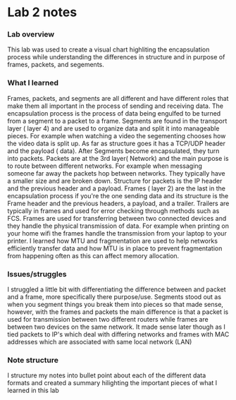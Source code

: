 # Lab 2 notes

### Lab overview
This lab was used to create a visual chart highliting the encapsulation process while understanding the differences in structure and in purpose of frames, packets, and segements.


### What I learned 
Frames, packets, and segments are all different and have different roles that make them all important in the process of sending and receiving data. The encapsulation process is the process of data being engulfed to be turned from a segment to a packet to a frame. Segments are found in the transport layer ( layer 4) and are used to organize data and split it into manageable pieces. For example when watching a video the segementing chooses how the video data is split up. As far as structure goes it has a TCP/UDP header and the payload ( data). After Segments become encapsulated, they turn into packets. Packets are at the 3rd layer( Network) and the main purpose is to route between different networks. For example when messaging someone far away the packets hop between networks. They typically have a smaller size and are broken down. Structure for packets is the IP header and the previous header and a payload. Frames ( layer 2) are the last in the encapsulation process if you're the one sending data and its structure is the Frame header and the previous headers, a payload, and a trailer. Trailers are typically in frames and used for error checking through methods such as FCS. Frames are used for transferring between two connected devices and they handle the physical transmission of data. For example when printing on your home wifi the frames handle the transmission from your laptop to your printer.  I learned how MTU and fragmentation are used to help networks efficiently transfer data and how MTU is in place to prevent fragmentation from happening often as this can affect memory allocation. 

### Issues/struggles
I struggled a little bit with differentiating the difference between and packet and a frame, more specifically there purpose/use. Segments stood out as when you segment things you break them into pieces so that made sense, however, with the frames and packets the main difference is that a packet is used for transmission between two different routers while frames are between two devices on the same network. It made sense later though as I tied packets to IP's which deal with differing networks and frames with MAC addresses which are associated with same local network (LAN) 

### Note structure
I structure my notes into bullet point about each of the different data formats and created a summary hilighting the important pieces of what I learned in this lab
